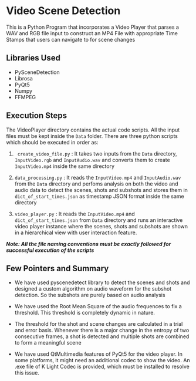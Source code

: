# Video Scene Detection

This is a Python Program that incorporates a Video Player that parses a WAV and RGB file input to construct an MP4 File with appropriate Time Stamps that users can navigate to for scene changes

## Libraries Used

- PySceneDetection
- Librosa
- PyQt5
- Numpy
- FFMPEG

## Execution Steps

The VideoPlayer directory contains the actual code scripts. All the input files must be kept inside the `Data` folder. There are three python scripts which should be executed in order as:

1. ` create_video_file.py` : It takes two inputs from the `Data` directory, `InputVideo.rgb` and `InputAudio.wav` and converts them to create `InputVideo.mp4` inside the same directory

2. `data_processing.py` : It reads the `InputVideo.mp4` and `InputAudio.wav` from the `Data` directory and perfoms analysis on both the video and audio data to detect the scenes, shots and subshots and stores them in `dict_of_start_times.json` as timestamp JSON format inside the same directory

3. `video_player.py` : It reads the `InputVideo.mp4` and `dict_of_start_times.json` from `Data` directory and runs an interactive video player instance where the scenes, shots and subshots are shown in a hierarchical view with user interaction feature.

<b><i>Note: All the file naming conventions must be exactly followed for successful execution of the scripts</i></b>

## Few Pointers and Summary

- We have used pyscenedetect library to detect the scenes and shots and designed a custom algorithm on audio waveform for the subshot detection. So the subshots are purely based on audio analysis

- We have used the Root Mean Square of the audio frequences to fix a threshold. This threshold is completely dynamic in nature.

- The threshold for the shot and scene changes are calculated in a trial and error basis. Whenever there is a major change in the entropy of two consecutive frames, a shot is detected and multiple shots are combined to form a meaningful scene

- We have used QtMultimedia features of PyQt5 for the video player. In some platforms, it might need an additional codec to show the video. An .exe file of K Light Codec is provided, which must be installed to resolve this issue.
